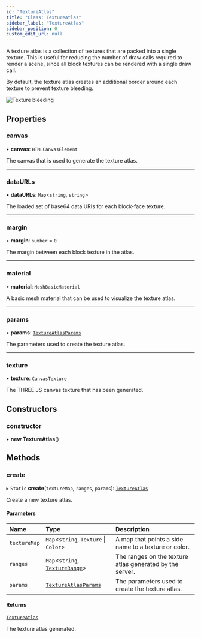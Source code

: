 ```yaml
---
id: "TextureAtlas"
title: "Class: TextureAtlas"
sidebar_label: "TextureAtlas"
sidebar_position: 0
custom_edit_url: null
---
```


A texture atlas is a collection of textures that are packed into a single texture.
This is useful for reducing the number of draw calls required to render a scene, since
all block textures can be rendered with a single draw call.

By default, the texture atlas creates an additional border around each texture to prevent
texture bleeding.

![Texture bleeding](/img/texture-bleeding.png)

## Properties

### canvas

• **canvas**: `HTMLCanvasElement`

The canvas that is used to generate the texture atlas.

___

### dataURLs

• **dataURLs**: `Map`<`string`, `string`\>

The loaded set of base64 data URIs for each block-face texture.

___

### margin

• **margin**: `number` = `0`

The margin between each block texture in the atlas.

___

### material

• **material**: `MeshBasicMaterial`

A basic mesh material that can be used to visualize the texture atlas.

___

### params

• **params**: [`TextureAtlasParams`](../modules.md#textureatlasparams-472)

The parameters used to create the texture atlas.

___

### texture

• **texture**: `CanvasTexture`

The THREE.JS canvas texture that has been generated.

## Constructors

### constructor

• **new TextureAtlas**()

## Methods

### create

▸ `Static` **create**(`textureMap`, `ranges`, `params`): [`TextureAtlas`](TextureAtlas.md)

Create a new texture atlas.

#### Parameters

| Name | Type | Description |
| :------ | :------ | :------ |
| `textureMap` | `Map`<`string`, `Texture` \| `Color`\> | A map that points a side name to a texture or color. |
| `ranges` | `Map`<`string`, [`TextureRange`](../modules.md#texturerange-472)\> | The ranges on the texture atlas generated by the server. |
| `params` | [`TextureAtlasParams`](../modules.md#textureatlasparams-472) | The parameters used to create the texture atlas. |

#### Returns

[`TextureAtlas`](TextureAtlas.md)

The texture atlas generated.
